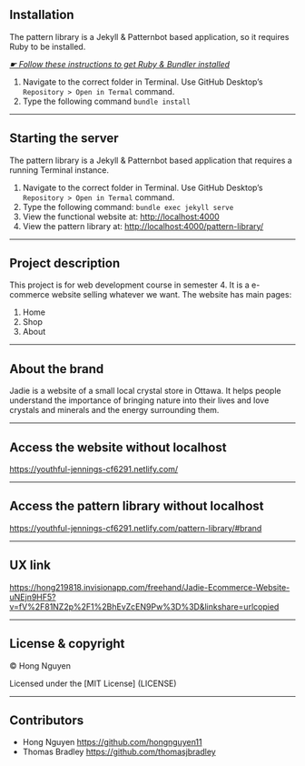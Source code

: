 ## Installation

The pattern library is a Jekyll & Patternbot based application, so it requires Ruby to be installed.

[*☛ Follow these instructions to get Ruby & Bundler installed*](https://learn-the-web.algonquindesign.ca/courses/web-dev-4/install-more-developer-tools/)

1. Navigate to the correct folder in Terminal. Use GitHub Desktop’s `Repository > Open in Termal` command.
2. Type the following command `bundle install`

---

## Starting the server

The pattern library is a Jekyll & Patternbot based application that requires a running Terminal instance.

1. Navigate to the correct folder in Terminal. Use GitHub Desktop’s `Repository > Open in Termal` command.
2. Type the following command: `bundle exec jekyll serve`
3. View the functional website at: [http://localhost:4000](http://localhost:4000)
4. View the pattern library at: [http://localhost:4000/pattern-library/](http://localhost:4000/pattern-library/)

---

## Project description

This project is for web development course in semester 4. It is a e- commerce website selling whatever we want. The website has main pages:

1. Home
2. Shop
3. About

---

## About the brand

Jadie is a website of a small local crystal store in Ottawa. It helps people understand the importance of bringing nature into their lives and love crystals and minerals and the energy surrounding them.

---

## Access the website without localhost

https://youthful-jennings-cf6291.netlify.com/

---

## Access the pattern library without localhost

https://youthful-jennings-cf6291.netlify.com/pattern-library/#brand

---

## UX link

https://hong219818.invisionapp.com/freehand/Jadie-Ecommerce-Website-uNEjn9HF5?v=fV%2F81NZ2p%2F1%2BhEvZcEN9Pw%3D%3D&linkshare=urlcopied

---

## License & copyright

© Hong Nguyen

Licensed under the [MIT License] (LICENSE)

---

## Contributors

- Hong Nguyen <https://github.com/hongnguyen11>
- Thomas Bradley <https://github.com/thomasjbradley>
